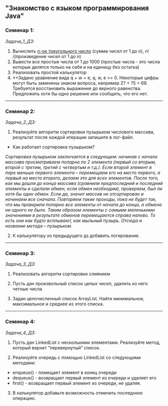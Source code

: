 ## "Знакомство с языком программирования Java"
### Семинар 1:

*Задача_1_ДЗ:*

1. Вычислить [n-ое треугольного число](https://ru.wikipedia.org/wiki/Треугольное_число "Необязательная подсказка") (сумма чисел от 1 до n), n! /(произведение чисел от 1 до n)
2. Вывести все простые числа от 1 до 1000 (простые числа - это числа которые делятся только на себя и на единицу без остатка)
3. Реализовать простой калькулятор
4. *+Задано уравнение вида q + w = e, q, w, e >= 0. Некоторые цифры могут быть заменены знаком вопроса, например 2? + ?5 = 69. Требуется восстановить выражение до верного равенства. Предложить хотя бы одно решение или сообщить, что его нет.

____
### Семинар 2:

*Задача_2_ДЗ:*

1. Реализуйте алгоритм сортировки пузырьком числового массива, результат после каждой итерации запишите в лог-файл.

* Как работает сортировка пузырьком?

*Сортировка пузырьком заключается в следующем: начиная с начала массива просматриваем попарно по 2 элемента (первый со вторым, второй с третим, третий с четвертым и т.д.). Если второй элемент в паре меньше первого элемента – перемещаем его на место первого, а первый на место второго, делаем это для всех элементов. После того, как мы дошли до конца массива (сравнили предпоследний и последний элементы и сделали обмен, если обмен необходим), проверяем, был ли хотя бы один обмен. Если да, значит массив не отсортирован и начинаем все сначала. Повторяем такие проходы, пока не будет так, что мы проверили попарно все элементы от начала до конца, а обмена ни одного не было. 
Таким образом элементы с самыми маленькими значениями в результате обменов перемещаются справа налево. То есть они как будто всплывают, как мыльный пузырь. Отсюда и название метода – пузырьком.*

2. К калькулятору из предыдущего дз добавить логирование.
____
### Семинар 3:

*Задача_3_ДЗ:*

1. Реализовать алгоритм сортировки слиянием

2. Пусть дан произвольный список целых чисел, удалить из него четные числа

3. Задан целочисленный список ArrayList. Найти минимальное, максимальное и среднее из этого списка.
____
### Семинар 4:

*Задача_4_ДЗ:*

1. Пусть дан LinkedList с несколькими элементами. Реализуйте метод, который вернет “перевернутый” список.

2. Реализуйте очередь с помощью LinkedList со следующими методами:
- enqueue() - помещает элемент в конец очереди
- dequeue() - возвращает первый элемент из очереди и удаляет его
- first() - возвращает первый элемент из очереди, не удаляя.

3. В калькулятор добавьте возможность отменить последнюю операцию.





